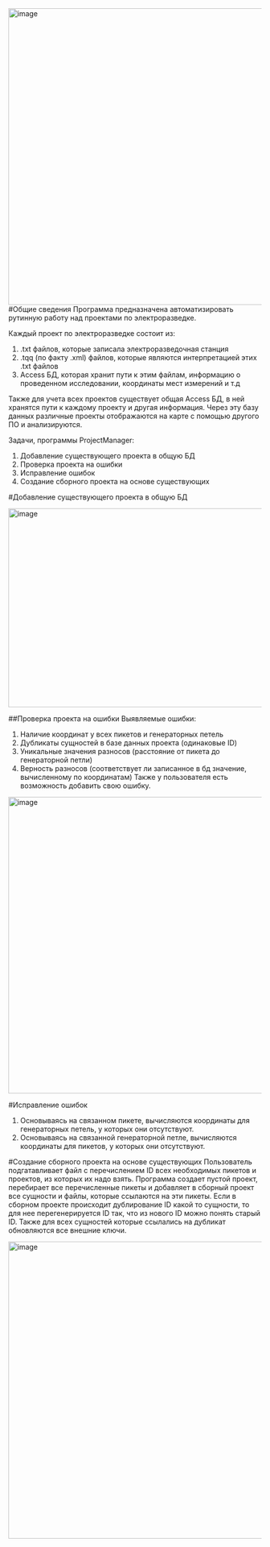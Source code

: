 <img width="982" height="589" alt="image" src="https://github.com/user-attachments/assets/f53fbb8d-0d01-4480-b43a-03b5cf76c7c0" />
#Общие сведения
Программа предназначена автоматизировать рутинную работу над проектами по электроразведке.

Каждый проект по электроразведке состоит из:
1) .txt файлов, которые записала электроразведочная станция
2) .tqq (по факту .xml) файлов, которые являются интерпретацией этих .txt файлов
3) Access БД, которая хранит пути к этим файлам, информацию о проведенном исследовании, координаты мест измерений и т.д

Также для учета всех проектов существует общая Access БД, в ней хранятся пути к каждому проекту и другая информация.
Через эту базу данных различные проекты отображаются на карте с помощью другого ПО и анализируются.

Задачи, программы ProjectManager:
1) Добавление существующего проекта в общую БД
2) Проверка проекта на ошибки
3) Исправление ошибок
4) Создание сборного проекта на основе существующих


#Добавление существующего проекта в общую БД

<img width="587" height="395" alt="image" src="https://github.com/user-attachments/assets/333f78c4-59cd-4e65-8826-96394903a474" />


##Проверка проекта на ошибки
Выявляемые ошибки:
1) Наличие координат у всех пикетов и генераторных петель
2) Дубликаты сущностей в базе данных проекта (одинаковые ID)
3) Уникальные значения разносов (расстояние от пикета до генераторной петли)
4) Верность разносов (соответствует ли записанное в бд значение, вычисленному по координатам)
Также у пользователя есть возможность добавить свою ошибку.

<img width="983" height="589" alt="image" src="https://github.com/user-attachments/assets/c97671e3-4f71-4376-b060-c8146a8b1e5f" />

#Исправление ошибок
1) Основываясь на связанном пикете, вычисляются координаты для генераторных петель, у которых они отсутствуют.
2) Основываясь на связанной генераторной петле, вычисляются координаты для пикетов, у которых они отсутствуют.

#Создание сборного проекта на основе существующих
Пользователь подгатавливает файл с перечислением ID всех необходимых пикетов и проектов, из которых их надо взять. 
Программа создает пустой проект, перебирает все перечисленные пикеты и добавляет в сборный проект все сущности и файлы, которые ссылаются на эти пикеты. Если в сборном проекте происходит дублирование ID какой то сущности, то для нее перегенерируется ID так, что из нового ID можно понять старый ID. Также для всех сущностей которые ссылались на дубликат обновляются все внешние ключи. 

<img width="981" height="590" alt="image" src="https://github.com/user-attachments/assets/71d2f2f4-7038-432b-957b-d6b3579fdea8" />
